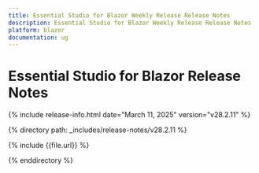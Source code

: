 ```yaml
---
title: Essential Studio for Blazor Weekly Release Release Notes  
description: Essential Studio for Blazor Weekly Release Release Notes  
platform: blazor
documentation: ug
---
```


# Essential Studio for Blazor  Release Notes  

{% include release-info.html date="March 11, 2025"  version="v28.2.11" %} 

{% directory path: _includes/release-notes/v28.2.11 %}

{% include {{file.url}} %}

{% enddirectory %}